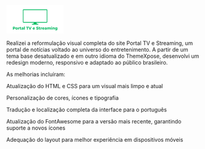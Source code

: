 ![Logotipo](Logotipo.png)

Realizei a reformulação visual completa do site Portal TV e Streaming, um portal de notícias voltado ao universo do entretenimento. A partir de um tema base desatualizado e em outro idioma do ThemeXpose, desenvolvi um redesign moderno, responsivo e adaptado ao público brasileiro.

As melhorias incluíram:

Atualização do HTML e CSS para um visual mais limpo e atual

Personalização de cores, ícones e tipografia

Tradução e localização completa da interface para o português

Atualização do FontAwesome para a versão mais recente, garantindo suporte a novos ícones

Adequação do layout para melhor experiência em dispositivos móveis
